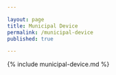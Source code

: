 ```yaml
---

layout: page
title: Municipal Device
permalink: /municipal-device
published: true

---
```


{% include municipal-device.md %}



